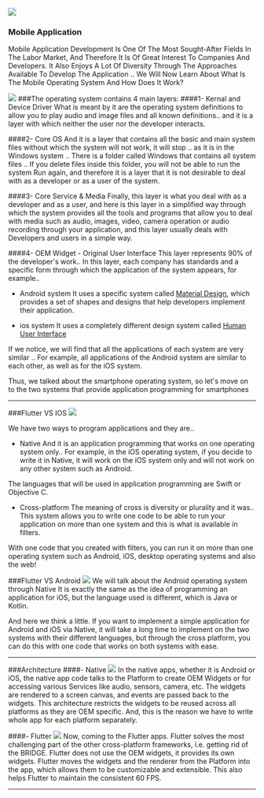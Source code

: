 ![](https://icon-library.com/images/mobile-apps-icon/mobile-apps-icon-7.jpg)
### Mobile Application
Mobile Application Development Is One Of The Most Sought-After Fields In The Labor Market, And Therefore It Is Of Great Interest To Companies And Developers.
It Also Enjoys A Lot Of Diversity Through The Approaches Available To Develop The Application .. We Will Now Learn About What Is The Mobile Operating System And How Does It Work?

![](https://g.top4top.io/p_2300f32zz1.png)
###The operating system contains 4 main layers:
####1- Kernal and Device Driver
What is meant by it are the operating system definitions to allow you to play audio and image files and all known definitions.. and it is a layer with which neither the user nor the developer interacts.

####2- Core OS
And it is a layer that contains all the basic and main system files without which the system will not work, it will stop .. as it is in the Windows system .. There is a folder called Windows that contains all system files .. If you delete files inside this folder, you will not be able to run the system Run again, and therefore it is a layer that it is not desirable to deal with as a developer or as a user of the system.

####3- Core Service & Media
Finally, this layer is what you deal with as a developer and as a user, and here is this layer in a simplified way through which the system provides all the tools and programs that allow you to deal with media such as audio, images, video, camera operation or audio recording through your application, and this layer usually deals with Developers and users in a simple way.

####4- OEM Widget - Original User Interface
This layer represents 90% of the developer's work.. In this layer, each company has standards and a specific form through which the application of the system appears, for example..
- Android system
It uses a specific system called [Material Design](https://material.io/ "Material Design"), which provides a set of shapes and designs that help developers implement their application.

- ios system
It uses a completely different design system called [Human User Interface](https://developer.apple.com/design/human-interface-guidelines/ "Human User Interface")


If we notice, we will find that all the applications of each system are very similar .. For example, all applications of the Android system are similar to each other, as well as for the iOS system.

Thus, we talked about the smartphone operating system, so let's move on to the two systems that provide application programming for smartphones

------------
###Flutter VS IOS
![](https://blog.codemagic.io/fl_vs_ios_6519329690763382146_hu860fbc6364c0fb8e09b04f1a7781fc18_0_1280x1800_fit_linear_3.png)

We have two ways to program applications and they are..
- Native
And it is an application programming that works on one operating system only.. For example, in the iOS operating system, if you decide to write it in Native, it will work on the iOS system only and will not work on any other system such as Android.

The languages ​​that will be used in application programming are Swift or Objective C.

- Cross-platform
The meaning of cross is diversity or plurality and it was.. This system allows you to write one code to be able to run your application on more than one system and this is what is available in filters.

With one code that you created with filters, you can run it on more than one operating system such as Android, iOS, desktop operating systems and also the web!

###Flutter VS Android
![](https://blog.codemagic.io/fl_vs_and_10526591714446286115_hud95d795c40948d4f1fb2dab2514d6233_0_1280x1800_fit_linear_3.png)
We will talk about the Android operating system through Native
It is exactly the same as the idea of programming an application for iOS, but the language used is different, which is Java or Kotlin.

And here we think a little. If you want to implement a simple application for Android and iOS via Native, it will take a long time to implement on the two systems with their different languages, but through the cross platform, you can do this with one code that works on both systems with ease.

------------
###Architecture 
####- Native
![](https://blog.codemagic.io/native_arch_18441826894107385812_hu7bf0b0592a3e37adaaff8629a24d85ac_0_1280x1800_fit_linear_3.png)
In the native apps, whether it is Android or iOS, the native app code talks to the Platform to create OEM Widgets or for accessing various Services like audio, sensors, camera, etc. The widgets are rendered to a screen canvas, and events are passed back to the widgets. This architecture restricts the widgets to be reused across all platforms as they are OEM specific. And, this is the reason we have to write whole app for each platform separately.

####- Flutter
![](https://blog.codemagic.io/flutter_arch_7830193927981686462_hudbb300a1f4eb1da523b0152848c8a63d_0_1280x1800_fit_linear_3.png)
Now, coming to the Flutter apps. Flutter solves the most challenging part of the other cross-platform frameworks, i.e. getting rid of the BRIDGE. Flutter does not use the OEM widgets, it provides its own widgets. Flutter moves the widgets and the renderer from the Platform into the app, which allows them to be customizable and extensible. This also helps Flutter to maintain the consistent 60 FPS.

------------
